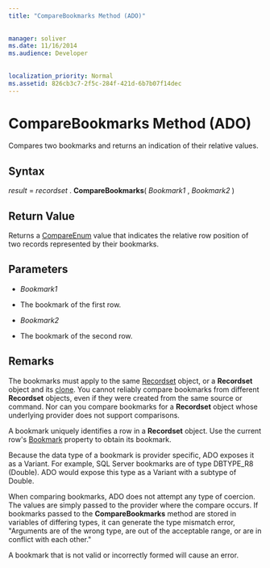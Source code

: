 ```yaml
---
title: "CompareBookmarks Method (ADO)"
  
  
manager: soliver
ms.date: 11/16/2014
ms.audience: Developer
 
  
localization_priority: Normal
ms.assetid: 826cb3c7-2f5c-284f-421d-6b7b07f14dec
---
```


# CompareBookmarks Method (ADO)

Compares two bookmarks and returns an indication of their relative values.
  
## Syntax

 *result*  =  *recordset*  . **CompareBookmarks**( *Bookmark1*  ,  *Bookmark2*  ) 
  
## Return Value

Returns a [CompareEnum](compareenum.md) value that indicates the relative row position of two records represented by their bookmarks. 
  
## Parameters

-  *Bookmark1* 
    
- The bookmark of the first row.
    
-  *Bookmark2* 
    
- The bookmark of the second row.
    
## Remarks

The bookmarks must apply to the same [Recordset](recordset-object-ado.md) object, or a **Recordset** object and its [clone](clone-method-ado.md). You cannot reliably compare bookmarks from different **Recordset** objects, even if they were created from the same source or command. Nor can you compare bookmarks for a **Recordset** object whose underlying provider does not support comparisons. 
  
A bookmark uniquely identifies a row in a **Recordset** object. Use the current row's [Bookmark](bookmark-property-ado.md) property to obtain its bookmark. 
  
Because the data type of a bookmark is provider specific, ADO exposes it as a Variant. For example, SQL Server bookmarks are of type DBTYPE_R8 (Double). ADO would expose this type as a Variant with a subtype of Double.
  
When comparing bookmarks, ADO does not attempt any type of coercion. The values are simply passed to the provider where the compare occurs. If bookmarks passed to the **CompareBookmarks** method are stored in variables of differing types, it can generate the type mismatch error, "Arguments are of the wrong type, are out of the acceptable range, or are in conflict with each other." 
  
A bookmark that is not valid or incorrectly formed will cause an error.
  

